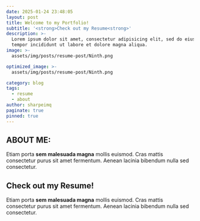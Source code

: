 ```yaml
---
date: 2025-01-24 23:48:05
layout: post
title: Welcome to my Portfolio!
subtitle: '<strong>Check out my Resume<strong>'
description: >-
  Lorem ipsum dolor sit amet, consectetur adipisicing elit, sed do eiusmod
  tempor incididunt ut labore et dolore magna aliqua.
image: >-
  assets/img/posts/resume-post/Ninth.png

optimized_image: >-
  assets/img/posts/resume-post/Ninth.png

category: blog
tags:
  - resume
  - about
author: sharpeimq
paginate: true
pinned: true
---
```

## ABOUT ME:
Etiam porta **sem malesuada magna** mollis euismod. Cras mattis consectetur purus sit amet fermentum. Aenean lacinia bibendum nulla sed consectetur.

## Check out my Resume!
Etiam porta **sem malesuada magna** mollis euismod. Cras mattis consectetur purus sit amet fermentum. Aenean lacinia bibendum nulla sed consectetur.
